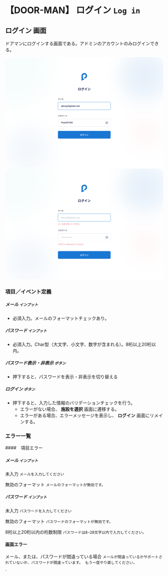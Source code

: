# 【DOOR-MAN】 **ログイン** `Log in`

## **ログイン** 画面

ドアマンにログインする画面である。アドミンのアカウントのみログインできる。

![nf](image/jp/dm/400doorman/log-in.png)
![nf](image/jp/dm/400doorman/log-in-error.png)


### 項目／イベント定義

##### メール  `インプット`

- 必須入力。メールのフォーマットチェックあり。

##### パスワード  `インプット`

- 必須入力。Char型（大文字、小文字、数字が含まれる）。8桁以上20桁以内。

##### パスワード表示・非表示  `ボタン` 

- 押下すると、パスワードを表示・非表示を切り替える

##### ログイン  `ボタン` 

- 押下すると、入力した情報のバリデーションチェックを行う。
   - エラーがない場合、 **施設を選択** 画面に遷移する。
   - エラーがある場合、エラーメッセージを表示し、 **ログイン** 画面にリメインする。

### エラー一覧

####　項目エラー

##### メール `インプット`

未入力
   `メールを入力してください`

無効のフォーマット
   `メールのフォーマットが無効です。`

##### パスワード  `インプット` 

未入力
   `パスワードを入力してください`

無効のフォーマット
   `パスワードのフォーマットが無効です。`

8桁以上20桁以内の桁数制限
   `パスワードは8~20文字以内で入力してください。`

#### 画面エラー

メール、または、パスワードが間違っている場合
   `メールが間違っているかサポートされていないか、パスワードが間違っています。 もう一度やり直してください。`



`


